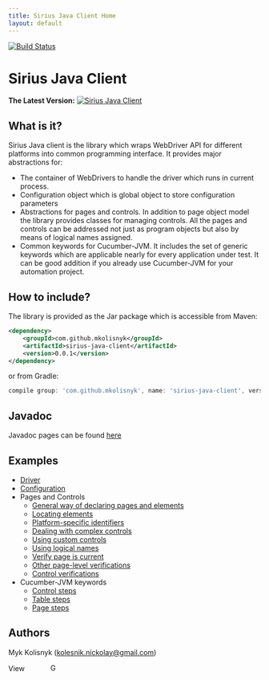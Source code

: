 ```yaml
---
title: Sirius Java Client Home
layout: default
---
```


[![Build Status](https://travis-ci.org/mkolisnyk/Sirius-Java-Client.svg?branch=master)](https://travis-ci.org/mkolisnyk/Sirius-Java-Client)

# Sirius Java Client

**The Latest Version:** [![Sirius Java Client](https://maven-badges.herokuapp.com/maven-central/com.github.mkolisnyk/sirius-java-client/badge.svg?style=flat)](http://mvnrepository.com/artifact/com.github.mkolisnyk/sirius-java-client)

## What is it?

Sirius Java client is the library which wraps WebDriver API for different platforms into common programming interface. It provides major abstractions for:

* The container of WebDrivers to handle the driver which runs in current process.
* Configuration object which is global object to store configuration parameters
* Abstractions for pages and controls. In addition to page object model the library provides classes for managing controls. All the pages and controls can be addressed not just as program objects but also by means of logical names assigned.
* Common keywords for Cucumber-JVM. It includes the set of generic keywords which are applicable nearly for every application under test. It can be good addition if you already use Cucumber-JVM for your automation project.

## How to include?

The library is provided as the Jar package which is accessible from Maven:

``` xml
<dependency>
    <groupId>com.github.mkolisnyk</groupId>
    <artifactId>sirius-java-client</artifactId>
    <version>0.0.1</version>
</dependency>
```

or from Gradle:

``` groovy
compile group: 'com.github.mkolisnyk', name: 'sirius-java-client', version: '0.0.1'
```

## Javadoc

Javadoc pages can be found [here](/Sirius-Java-Client/javadoc/)

## Examples

 * [Driver](/Sirius-Java-Client/examples/driver)
 * [Configuration](/Sirius-Java-Client/examples/configuration)
 * Pages and Controls
   * [General way of declaring pages and elements](/Sirius-Java-Client/examples/pages_design)
   * [Locating elements](/Sirius-Java-Client/examples/locating_elements)
   * [Platform-specific identifiers](/Sirius-Java-Client/examples/platform_specific_identifiers)
   * [Dealing with complex controls](/Sirius-Java-Client/examples/complex_controls)
   * [Using custom controls](/Sirius-Java-Client/examples/custom_controls)
   * [Using logical names](/Sirius-Java-Client/examples/logical_names)
   * [Verify page is current](/Sirius-Java-Client/examples/verify_current_page)
   * [Other page-level verifications](/Sirius-Java-Client/examples/other_page_level_verifications)
   * [Control verifications](/Sirius-Java-Client/examples/control_verifications)
 * Cucumber-JVM keywords
   * [Control steps](/Sirius-Java-Client/examples/driver)
   * [Table steps](/Sirius-Java-Client/examples/driver)
   * [Page steps](/Sirius-Java-Client/examples/driver)

## Authors

Myk Kolisnyk (kolesnik.nickolay@gmail.com) 

<a href="http://ua.linkedin.com/pub/mykola-kolisnyk/14/533/903"><img src="http://www.linkedin.com/img/webpromo/btn_profile_bluetxt_80x15.png" width="80" height="15" border="0" alt="View Mykola Kolisnyk's profile on LinkedIn"></a>
<a href="http://plus.google.com/108480514086204589709?prsrc=3" rel="publisher" style="text-decoration:none;">
<img src="http://ssl.gstatic.com/images/icons/gplus-16.png" alt="Google+" style="border:0;width:16px;height:16px;"/></a>